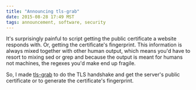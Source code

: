 ```yaml
---
title: "Announcing tls-grab"
date: 2015-08-28 17:49 MST
tags: announcement, software, security
---
```


It's surprisingly painful to script getting the public certificate a website
responds with. Or, getting the certificate's fingerprint. This information is
always mixed together with other human output, which means you'd have to resort
to mixing sed or grep and because the output is meant for humans not machines,
the regexes you'd make end up fragile.


So, I made [tls-grab][] to do the TLS handshake and get the server's public
certificate or to generate the certificate's fingerprint.

[tls-grab]: https://github.com/evaryont/tls-grab
